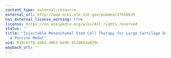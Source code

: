 ```yaml
---
content_type: external-resource
external_url: http://www.ncbi.nlm.nih.gov/pubmed/17656639
has_external_license_warning: true
license: https://en.wikipedia.org/wiki/All_rights_reserved
status: ''
title: "Injectable Mesenchymal Stem Cell Therapy for Large Cartilage Defects\u2014\
  a Porcine Model"
uid: 910cb7fb-d4b4-40b3-be95-4520603e829c
wayback_url: ''
---
```

